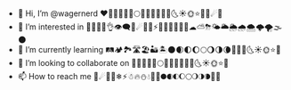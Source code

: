 - 👋 Hi, I’m @wagernerd ❤🌝🌑🌒🌓🌔🌕🌖🌗🌘🌙🌚🌛🌜☀🌞⭐🌟🌠☄🌈
- 👀 I’m interested in 🌹👱🏾‍♀️👌👁‍🗨🕋☄🌠🌊⚡🔥🌈🌗🌓🌒🌑☁⛅⛈🌤🌥🌦🌧🌨🌩🌪🌫🌑
- 🌱 I’m currently learning 🛤🏕🏞🛣🏖🏜🏝🌑🌒🌓🌔🌕🌖🌗🌘🌙🌚🌛🌜☀🌞⭐🌟
- 💞️ I’m looking to collaborate on 🌝🌑🌒🌓🌔🌕🌖🌗🌘🌙🌚🌛🌜☀🌞⭐🌟
- 📫 How to reach me 🌠☄🌈🌀❄⚡☃🔥⛄💧🌊🌝🌑🌒🌓🌔🌕🌖🌗🌘🌙🌚
